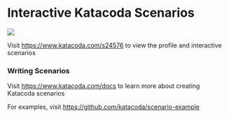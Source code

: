 # Interactive Katacoda Scenarios

[![](http://shields.katacoda.com/katacoda/s24576/count.svg)](https://www.katacoda.com/s24576 "Get your profile on Katacoda.com")

Visit https://www.katacoda.com/s24576 to view the profile and interactive scenarios

### Writing Scenarios
Visit https://www.katacoda.com/docs to learn more about creating Katacoda scenarios

For examples, visit https://github.com/katacoda/scenario-example
